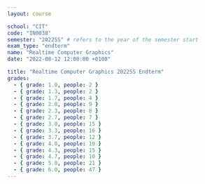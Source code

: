 ```yaml
---
layout: course

school: "CIT"
code: "IN0038"
semester: "2022SS" # refers to the year of the semester start
exam_type: "endterm"
name: "Realtime Computer Graphics"
date: "2022-08-12 12:00:00 +0100"

title: "Realtime Computer Graphics 2022SS Endterm"
grades:
  - { grade: 1.0, people: 2 }
  - { grade: 1.3, people: 2 }
  - { grade: 1.7, people: 4 }
  - { grade: 2.0, people: 9 }
  - { grade: 2.3, people: 8 }
  - { grade: 2.7, people: 7 }
  - { grade: 3.0, people: 15 }
  - { grade: 3.3, people: 16 }
  - { grade: 3.7, people: 12 }
  - { grade: 4.0, people: 10 }
  - { grade: 4.3, people: 15 }
  - { grade: 4.7, people: 10 }
  - { grade: 5.0, people: 21 }
  - { grade: 6.0, people: 47 }
---
```


